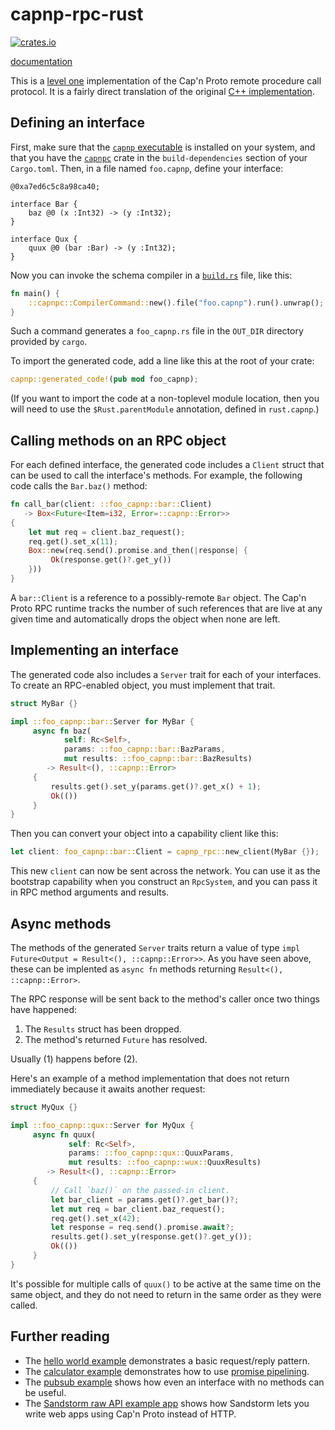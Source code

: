 # capnp-rpc-rust

[![crates.io](https://img.shields.io/crates/v/capnp-rpc.svg)](https://crates.io/crates/capnp-rpc)

[documentation](https://docs.rs/capnp-rpc/)

This is a [level one](https://capnproto.org/rpc.html#protocol-features)
implementation of the Cap'n Proto remote procedure call protocol.
It is a fairly direct translation of the original
[C++ implementation](https://github.com/sandstorm-io/capnproto).

## Defining an interface

First, make sure that the
[`capnp` executable](https://capnproto.org/capnp-tool.html)
is installed on your system,
and that you have the [`capnpc`](https://crates.io/crates/capnpc) crate
in the `build-dependencies` section of your `Cargo.toml`.
Then, in a file named `foo.capnp`, define your interface:

```capnp
@0xa7ed6c5c8a98ca40;

interface Bar {
    baz @0 (x :Int32) -> (y :Int32);
}

interface Qux {
    quux @0 (bar :Bar) -> (y :Int32);
}
```

Now you can invoke the schema compiler in a
[`build.rs`](http://doc.crates.io/build-script.html) file, like this:

```rust
fn main() {
    ::capnpc::CompilerCommand::new().file("foo.capnp").run().unwrap();
}
```

Such a command generates a `foo_capnp.rs` file in the `OUT_DIR`
directory provided by `cargo`.

To import the generated code, add a line like this at the root of your crate:

```rust
capnp::generated_code!(pub mod foo_capnp);
```

(If you want to import the code at a non-toplevel module location, then you will
need to use the `$Rust.parentModule` annotation, defined in `rust.capnp`.)

## Calling methods on an RPC object

For each defined interface, the generated code includes a `Client` struct
that can be used to call the interface's methods. For example, the following
code calls the `Bar.baz()` method:

```rust
fn call_bar(client: ::foo_capnp::bar::Client)
   -> Box<Future<Item=i32, Error=::capnp::Error>>
{
    let mut req = client.baz_request();
    req.get().set_x(11);
    Box::new(req.send().promise.and_then(|response| {
         Ok(response.get()?.get_y())
    }))
}
```

A `bar::Client` is a reference to a possibly-remote `Bar` object.
The Cap'n Proto RPC runtime tracks the number of such references
that are live at any given time and automatically drops the
object when none are left.

## Implementing an interface

The generated code also includes a `Server` trait for each of your interfaces.
To create an RPC-enabled object, you must implement that trait.

```rust
struct MyBar {}

impl ::foo_capnp::bar::Server for MyBar {
     async fn baz(
            self: Rc<Self>,
            params: ::foo_capnp::bar::BazParams,
            mut results: ::foo_capnp::bar::BazResults)
        -> Result<(), ::capnp::Error>
     {
         results.get().set_y(params.get()?.get_x() + 1);
         Ok(())
     }
}
```

Then you can convert your object into a capability client like this:

```rust
let client: foo_capnp::bar::Client = capnp_rpc::new_client(MyBar {});
```

This new `client` can now be sent across the network.
You can use it as the bootstrap capability when you construct an `RpcSystem`,
and you can pass it in RPC method arguments and results.

## Async methods

The methods of the generated `Server` traits return
a value of type `impl Future<Output = Result<(), ::capnp::Error>>`.
As you have seen above,
these can be implented as `async fn` methods returning `Result<(), ::capnp::Error>`.

The RPC response will be sent back to the method's caller once two things have happened:

  1. The `Results` struct has been dropped.
  2. The method's returned `Future` has resolved.

Usually (1) happens before (2).

Here's an example of a method implementation that does not return immediately
because it awaits another request:

```rust
struct MyQux {}

impl ::foo_capnp::qux::Server for MyQux {
     async fn quux(
             self: Rc<Self>,
             params: ::foo_capnp::qux::QuuxParams,
             mut results: ::foo_capnp::wux::QuuxResults)
        -> Result<(), ::capnp::Error>
     {
         // Call `baz()` on the passed-in client.
         let bar_client = params.get()?.get_bar()?;
         let mut req = bar_client.baz_request();
         req.get().set_x(42);
         let response = req.send().promise.await?;
         results.get().set_y(response.get()?.get_y());
         Ok(())
     }
}
```

It's possible for multiple calls of `quux()` to be active at the same time
on the same object, and they do not need to return in the same order
as they were called.

## Further reading

  * The [hello world example](/capnp-rpc/examples/hello-world) demonstrates a basic request/reply pattern.
  * The [calculator example](/capnp-rpc/examples/calculator)
    demonstrates how to use [promise pipelining](https://capnproto.org/rpc.html#time-travel-promise-pipelining).
  * The [pubsub example](/capnp-rpc/examples/pubsub) shows how even an interface with no methods can be useful.
  * The [Sandstorm raw API example app](https://github.com/dwrensha/sandstorm-rawapi-example-rust)
    shows how Sandstorm lets you write web apps using Cap'n Proto instead of HTTP.
